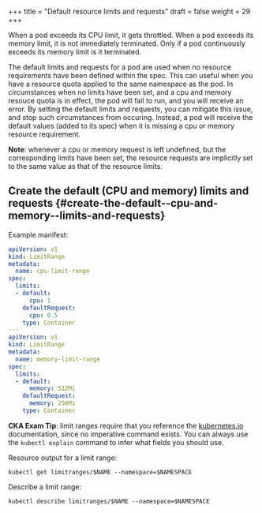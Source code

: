 +++
title = "Default resource limits and requests"
draft = false
weight = 29
+++

When a pod exceeds its CPU limit, it gets throttled. When a pod exceeds its memory limit, it is not immediately terminated. Only if a pod continuously exceeds its memory limit is it terminated.

The default limits and requests for a pod are used when no resource requirements have been defined within the spec. This can useful when you have a resource quota applied to the same namespace as the pod. In circumstances when no limits have been set, and a cpu and memory resouce quota is in effect, the pod will fail to run, and you will receive an error. By setting the default limits and requests, you can mitigate this issue, and stop such circumstances from occuring. Instead, a pod will receive the default values (added to its spec) when it is missing a cpu or memory resource requirement.

**Note**: whenever a cpu or memory request is left undefined, but the corresponding limits have been set, the resource requests are implicitly set to the same value as that of the resource limits.


## Create the default (CPU and memory) limits and requests {#create-the-default--cpu-and-memory--limits-and-requests}

Example manifest:

```yaml { linenos=inline }
apiVersion: v1
kind: LimitRange
metadata:
  name: cpu-limit-range
spec:
  limits:
  - default:
      cpu: 1
    defaultRequest:
      cpu: 0.5
    type: Container
---
apiVersion: v1
kind: LimitRange
metadata:
  name: memory-limit-range
spec:
  limits:
  - default:
      memory: 512Mi
    defaultRequest:
      memory: 256Mi
    type: Container
```

**CKA Exam Tip**: limit ranges require that you reference the [kubernetes.io](https://kubernetes.io/docs/tasks/administer-cluster/manage-resources/cpu-default-namespace/) documentation, since no imperative command exists. You can always use the `kubectl explain` command to infer what fields you should use.

Resource output for a limit range:

```shell
kubectl get limitranges/$NAME --namespace=$NAMESPACE
```

Describe a limit range:

```shell
kubectl describe limitranges/$NAME --namespace=$NAMESPACE
```
